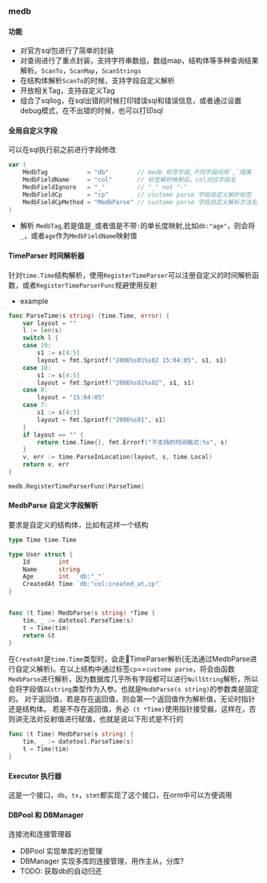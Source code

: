 ### medb

#### 功能
- 对官方sql包进行了简单的封装
- 对查询进行了重点封装，支持字符串数组，数组map，结构体等多种查询结果解析。`ScanTo`，`ScanMap`，`ScanStrings`
- 在结构体解析`ScanTo`的时候，支持字段自定义解析
- 开放相关Tag，支持自定义Tag
- 组合了sqllog，在sql出错的时候打印错误sql和错误信息，或者通过设置debug模式，在不出错的时候，也可以打印sql

#### 全局自定义字段

可以在sql执行前之前进行字段修改

``` go
var (
	MedbTag           = "db"        // medb 标签字段,不同字段间用`,`隔离
	MedbFieldName     = "col"       // 标签解析映射后，col对应字段名
	MedbFieldIgnore   = "_"         // "_" not "-"
	MedbFieldCp       = "cp"        // custome parse 字段自定义解析标签
	MedbFieldCpMethod = "MedbParse" // custome parse 字段自定义解析方法名
)
```

- 解析 `MedbTag`,若是值是`_`或者值是不带`:`的单长度映射,比如`db:"age"`，则会将`_`，或者`age`作为`MedbFieldName`映射值

#### TimeParser 时间解析器
针对`time.Time`结构解析，使用`RegisterTimeParser`可以注册自定义的时间解析函数，或者`RegisterTimeParserFunc`规避使用反射

- example

``` go
func ParseTime(s string) (time.Time, error) {
	var layout = ""
	l := len(s)
	switch l {
	case 19:
		s1 := s[4:5]
		layout = fmt.Sprintf("2006%s01%s02 15:04:05", s1, s1)
	case 10:
		s1 := s[4:5]
		layout = fmt.Sprintf("2006%s01%s02", s1, s1)
	case 8:
		layout = "15:04:05"
	case 7:
		s1 := s[4:5]
		layout = fmt.Sprintf("2006%s01", s1)
	}
	if layout == "" {
		return time.Time{}, fmt.Errorf("不支持的时间格式:%s", s)
	}
	v, err := time.ParseInLocation(layout, s, time.Local)
	return v, err
}

medb.RegisterTimeParserFunc(ParseTime)
```

#### MedbParse 自定义字段解析

要求是自定义的结构体，比如有这样一个结构

``` go
type Time time.Time

type User struct {
    Id        int
    Name      string
    Age       int  `db:"_"`
    CreatedAt Time `db:"col:created_at,cp"`
}


func (t Time) MedbParse(s string) *Time {
	tim, _ := datetool.ParseTime(s)
	t = Time(tim)
	return &t
}
```
在`CreateAt`是`time.Time`类型时，会走TimeParser解析(无法通过MedbParse进行自定义解析)。在以上结构中通过标签`cp`==`custome parse`，将会由函数`MedbParse`进行解析，因为数据库几乎所有字段都可以进行`NullString`解析，所以会将字段值以`string`类型作为入参。也就是`MedbParse(s string)`的参数类是固定的。
对于返回值，若是存在返回值，则会第一个返回值作为解析值，无论时指针还是结构体。
若是不存在返回值，务必` (t *Time)`使用指针接受器，这样在，否则讲无法对反射值进行赋值，也就是说以下形式是不行的

``` go
func (t Time) MedbParse(s string) {
	tim, _ := datetool.ParseTime(s)
	t = Time(tim)
}
```

#### Executor 执行器
这是一个接口，`db`，`tx`，`stmt`都实现了这个接口，在orm中可以方便调用


#### DBPool 和 DBManager
连接池和连接管理器

- DBPool 实现单库的池管理
- DBManager 实现多库的连接管理，用作主从，分库?
- TODO: 获取db的自动归还


